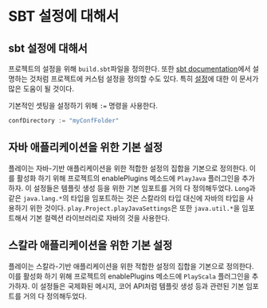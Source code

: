 <!--- Copyright (C) 2009-2015 Typesafe Inc. <http://www.typesafe.com> -->
# SBT 설정에 대해서

## sbt 설정에 대해서

프로젝트의 설정을 위해 `build.sbt`파일을 정의한다. 또한 [sbt documentation](http://www.scala-sbt.org)에서 설명하는 것처럼 프로젝트에 커스텀 설정을 정의할 수도 있다. 특히 [설정](http://www.scala-sbt.org/release/docs/Getting-Started/More-About-Settings)에 대한 이 문서가 많은 도움이 될 것이다.

기본적인 셋팅을 설정하기 위해 `:=` 명령을 사용한다.


```scala
confDirectory := "myConfFolder"     
```

## 자바 애플리케이션을 위한 기본 설정

플레이는 자바-기반 애플리케이션을 위한 적합한 설정의 집합을 기본으로 정의한다. 이를 활성화 하기 위해 프로젝트의 enablePlugins 메소드에 `PlayJava` 플러그인을 추가하자. 이 설정들은 템플릿 생성 등을 위한 기본 임포트를 거의 다 정의해두었다. `Long`과 같은 `java.lang.*`의 타입을 임포트하는 것은 스칼라의 타입 대신에 자바의 타입을 사용하기 위한 것이다. `play.Project.playJavaSettings`은 또한 `java.util.*`을 임포트해서 기본 컬렉션 라이브러리로 자바의 것을 사용한다.

## 스칼라 애플리케이션을 위한 기본 설정

플레이는 스칼라-기반 애플리케이션을 위한 적합한 설정의 집합을 기본으로 정의한다. 이를 활성화 하기 위해 프로젝트의 enablePlugins 메소드에 `PlayScala` 플러그인을 추가하자. 이 설정들은 국제화된 메시지, 코어 API처럼 템플릿 생성 등과 관련된 기본 임포트를 거의 다 정의해두었다.
